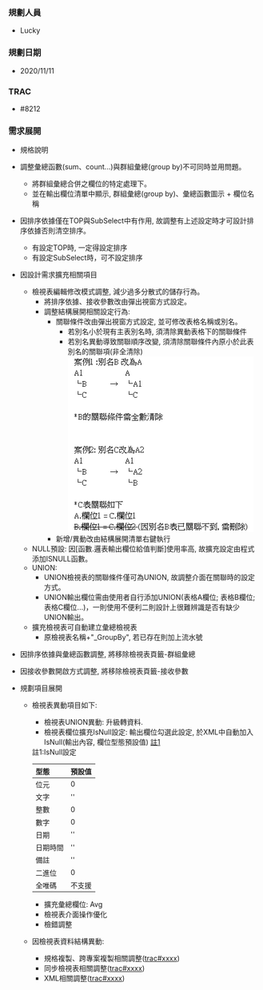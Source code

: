 ### <div id="user">規劃人員</div>
* Lucky

### <div id="updatedate">規劃日期</div>
* 2020/11/11

### <div id="trac">TRAC</div>
* #8212

### <div id="requirement">需求展開</div>
* 規格說明
 * 調整彙總函數(sum、count...)與群組彙總(group by)不可同時並用問題。
   * 將群組彙總合併之欄位的特定處理下。
   * 並在輸出欄位清單中顯示, 群組彙總(group by)、彙總函數圖示 + 欄位名稱
 * 因排序依據僅在TOP與SubSelect中有作用, 故調整有上述設定時才可設計排序依據否則清空排序。
   * 有設定TOP時, 一定得設定排序
   * 有設定SubSelect時，可不設定排序
 * 因設計需求擴充相關項目
   * 檢視表編輯修改模式調整, 減少過多分散式的儲存行為。
     * 將排序依據、接收參數改由彈出視窗方式設定。
     * 調整結構展開相關設定行為:
       * 關聯條件改由彈出視窗方式設定, 並可修改表格名稱或別名。
         * 若別名小於現有主表別名時, 須清除異動表格下的關聯條件
         * 若別名異動導致關聯順序改變, 須清除關聯條件內原小於此表別名的關聯項(非全清除)
        ![sa_1]        
       * 新增/異動改由結構展開清單右鍵執行
   * NULL預設: 因[函數.邏表輸出欄位給值判斷]使用率高, 故擴充設定由程式添加ISNULL函數。
   * UNION: 
     * UNION檢視表的關聯條件僅可為UNION, 故調整介面在關聯時的設定方式。
     * UNION輸出欄位需由使用者自行添加UNION(表格A欄位; 表格B欄位; 表格C欄位...)，一則使用不便利二則設計上很難辨識是否有缺少UNION輸出。
   * 擴充檢視表可自動建立彙總檢視表
     * 原檢視表名稱+"_GroupBy", 若已存在則加上流水號
 * 因排序依據與彙總函數調整, 將移除檢視表頁籤-群組彙總
 * 因接收參數開啟方式調整, 將移除檢視表頁籤-接收參數
     
* 規劃項目展開
  * 檢視表異動項目如下:
    * 檢視表UNION異動: 升級轉資料.
    * 檢視表欄位擴充IsNull設定: 輸出欄位勾選此設定, 於XML中自動加入IsNull(輸出內容, 欄位型態預設值) [註1](#isnulldefault)

    <div id="isnulldefault">註1:IsNull設定</div>

    | 型態 | 預設值 |
    | ---- | ----- |
    |位元 | 0 |
    |文字 | '' |
    |整數 | 0 |
    |數字 | 0 |
    |日期 | '' |
    |日期時間 | '' |
    |備註 | '' |
    |二進位 | 0 |
    |全唯碼 | 不支援 |

    * 擴充彙總欄位: Avg
    * 檢視表介面操作優化    
    * 檢錯調整
  * 因檢視表資料結構異動:
    * 規格複製、跨專案複製相關調整([trac#xxxx](trac#xxxx))
    * 同步檢視表相關調整([trac#xxxx](trac#xxxx))
    * XML相關調整([trac#xxxx](trac#xxxx))




<!-- 圖片-->
[sa_1]:attachment/sa_1.png "異動別名清除關聯條件" 
<!-- newLog.xlsx / 調整別名-->